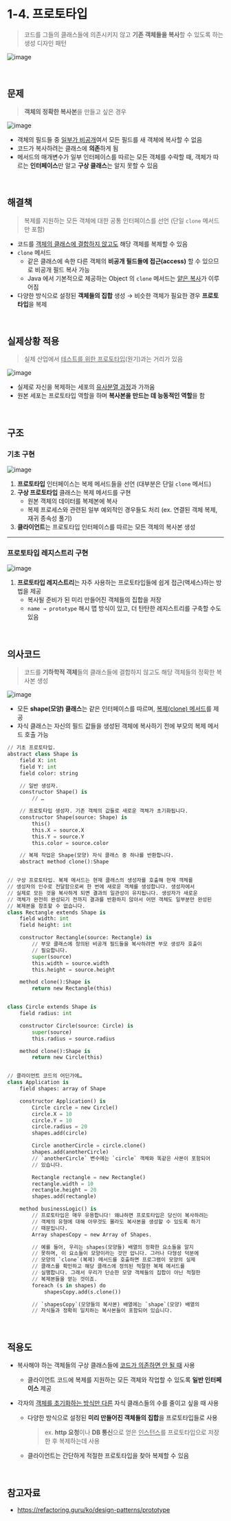 # 1-4. 프로토타입

> 코드를 그들의 클래스들에 의존시키지 않고 **기존 객체들을 복사**할 수 있도록 하는 생성 디자인 패턴

![image](https://user-images.githubusercontent.com/87461594/199921661-4f871b73-3736-4d94-94ee-efd859190cba.png)

<br>

## 문제

> **객체의 정확한 복사본**을 만들고 싶은 경우

![image](https://user-images.githubusercontent.com/87461594/199924093-b139327a-ff80-4f2d-b0e6-71e87b3ebdb0.png)

- 객체의 필드들 중 <u>일부가 비공개</u>여서 모든 필드를 새 객체에 복사할 수 없음
- 코드가 복사하려는 클래스에 **의존**하게 됨
- 메서드의 매개변수가 일부 인터페이스를 따르는 모든 객체를 수락할 때, 객체가 따르는 **인터페이스**만 알고 **구상 클래스**는 알지 못할 수 있음

<br>

## 해결책

> 복제를 지원하는 모든 객체에 대한 공통 인터페이스를 선언 (단일 `clone` 메서드만 포함)

- 코드를 <u>객체의 클래스에 결합하지 않고도</u> 해당 객체를 복제할 수 있음
- `clone` 메서드
  - 같은 클래스에 속한 다른 객체의 **비공개 필드들에 접근(access)** 할 수 있으므로 비공개 필드 복사 가능
  - Java 에서 기본적으로 제공하는 Object 의 `clone` 메서드는 <u>얕은 복사</u>가 이루어짐
- 다양한 방식으로 설정된 **객체들의 집합** 생성 → 비슷한 객체가 필요한 경우 **프로토타입**을 복제

<br>

## 실제상황 적용

> 실제 산업에서 <u>테스트를 위한 프로토타입</u>(원기)과는 거리가 있음

![image](https://user-images.githubusercontent.com/87461594/199934156-9d98dfe8-76e9-4438-bad9-0bf2d20728b1.png)

- 실제로 자신을 복제하는 세포의 <u>유사분열 과정</u>과 가까움
- 원본 세포는 프로토타입 역할을 하며 **복사본을 만드는 데 능동적인 역할**을 함

<br>

## 구조

### 기초 구현

![image](https://user-images.githubusercontent.com/87461594/200792876-cf05ab74-0783-428d-8398-9195dfcd043d.png)

1. **프로토타입** 인터페이스는 복제 메서드들을 선언 (대부분은 단일 `clone` 메서드)
2. **구상 프로토타입** 클래스는 복제 메서드를 구현
   - 원본 객체의 데이터를 복제본에 복사
   - 복제 프로세스와 관련된 일부 예외적인 경우들도 처리 (ex. 연결된 객체 복제, 재귀 종속성 풀기)
3. **클라이언트**는 프로토타입 인터페이스를 따르는 모든 객체의 복사본 생성

---

### 프로토타입 레지스트리 구현

![image](https://user-images.githubusercontent.com/87461594/200792968-23c8b71c-a402-4c00-ab17-b438ba6bd3e1.png)

1. **프로토타입 레지스트리**는 자주 사용하는 프로토타입들에 쉽게 접근(액세스)하는 방법을 제공
   - 복사될 준비가 된 미리 만들어진 객체들의 집합을 저장
   - `name → prototype` 해시 맵 방식이 있고, 더 탄탄한 레지스트리를 구축할 수도 있음

<br>

## 의사코드

> 코드를 **기하학적 객체**들의 클래스들에 결합하지 않고도 해당 객체들의 정확한 복사본 생성

![image](https://user-images.githubusercontent.com/87461594/199938154-8ab4e22f-74d8-45f7-a949-56d735e3b34d.png)

- 모든 **shape(모양) 클래스**는 같은 인터페이스를 따르며, <u>복제(clone) 메서드</u>를 제공
- 자식 클래스는 자신의 필드 값들을 생성된 객체에 복사하기 전에 부모의 복제 메서드 호출 가능

```python
// 기초 프로토타입.
abstract class Shape is
    field X: int
    field Y: int
    field color: string

    // 일반 생성자.
    constructor Shape() is
        // …

    // 프로토타입 생성자. 기존 객체의 값들로 새로운 객체가 초기화됩니다.
    constructor Shape(source: Shape) is
        this()
        this.X = source.X
        this.Y = source.Y
        this.color = source.color

    // 복제 작업은 Shape(모양) 자식 클래스 중 하나를 반환합니다.
    abstract method clone():Shape


// 구상 프로토타입. 복제 메서드는 현재 클래스의 생성자를 호출해 현재 객체를
// 생성자의 인수로 전달함으로써 한 번에 새로운 객체를 생성합니다. 생성자에서
// 실제로 모든 것을 복사하게 되면 결과의 일관성이 유지됩니다. 생성자가 새로운
// 객체가 완전히 완성되기 전까지 결과를 반환하지 않아서 어떤 객체도 일부분만 완성된
// 복제본을 참조할 수 없습니다.
class Rectangle extends Shape is
    field width: int
    field height: int

    constructor Rectangle(source: Rectangle) is
        // 부모 클래스에 정의된 비공개 필드들을 복사하려면 부모 생성자 호출이
        // 필요합니다.
        super(source)
        this.width = source.width
        this.height = source.height

    method clone():Shape is
        return new Rectangle(this)


class Circle extends Shape is
    field radius: int

    constructor Circle(source: Circle) is
        super(source)
        this.radius = source.radius

    method clone():Shape is
        return new Circle(this)


// 클라이언트 코드의 어딘가에…
class Application is
    field shapes: array of Shape

    constructor Application() is
        Circle circle = new Circle()
        circle.X = 10
        circle.Y = 10
        circle.radius = 20
        shapes.add(circle)

        Circle anotherCircle = circle.clone()
        shapes.add(anotherCircle)
        // `anotherCircle` 변수에는 `circle` 객체와 똑같은 사본이 포함되어
        // 있습니다.

        Rectangle rectangle = new Rectangle()
        rectangle.width = 10
        rectangle.height = 20
        shapes.add(rectangle)

    method businessLogic() is
        // 프로토타입은 매우 유용합니다! 왜냐하면 프로토타입은 당신이 복사하려는
        // 객체의 유형에 대해 아무것도 몰라도 복사본을 생성할 수 있도록 하기
        // 때문입니다.
        Array shapesCopy = new Array of Shapes.

        // 예를 들어, 우리는 shapes(모양들) 배열의 정확한 요소들을 알지
        // 못하며, 이 요소들이 모양이라는 것만 압니다. 그러나 다형성 덕분에
        // 모양의 `clone`(복제) 메서드를 호출하면 프로그램이 모양의 실제
        // 클래스를 확인하고 해당 클래스에 정의된 적절한 복제 메서드를
        // 실행합니다. 그래서 우리가 단순한 모양 객체들의 집합이 아닌 적절한
        // 복제본들을 얻는 것이죠.
        foreach (s in shapes) do
            shapesCopy.add(s.clone())

        // `shapesCopy`(모양들의 복사본) 배열에는 `shape`(모양) 배열의
        // 자식들과 정확히 일치하는 복사본들이 포함되어 있습니다.
```

<br>

## 적용도

- 복사해야 하는 객체들의 구상 클래스들에 <u>코드가 의존하면 안 될 때</u> 사용
  - 클라이언트 코드에 복제를 지원하는 모든 객체와 작업할 수 있도록 **일반 인터페이스** 제공
  
- 각자의 <u>객체를 초기화하는 방식만 다른</u> 자식 클래스들의 수를 줄이고 싶을 때 사용
  - 다양한 방식으로 설정된 **미리 만들어진 객체들의 집합**을 프로토타입들로 사용
  
    > ex. **http 요청**이나 **DB 통신**으로 얻은 <u>인스턴스</u>를 프로토타입으로 저장한 후 복제하는데 사용
  
  - 클라이언트는 간단하게 적절한 프로토타입을 찾아 복제할 수 있음

<br>

## 참고자료

- https://refactoring.guru/ko/design-patterns/prototype
